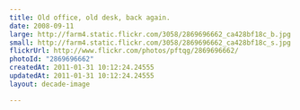 ```yaml
---
title: Old office, old desk, back again.
date: 2008-09-11
large: http://farm4.static.flickr.com/3058/2869696662_ca428bf18c_b.jpg
small: http://farm4.static.flickr.com/3058/2869696662_ca428bf18c_s.jpg
flickrUrl: http://www.flickr.com/photos/pftqg/2869696662/
photoId: "2869696662"
createdAt: 2011-01-31 10:12:24.24555
updatedAt: 2011-01-31 10:12:24.24555
layout: decade-image

---
```


